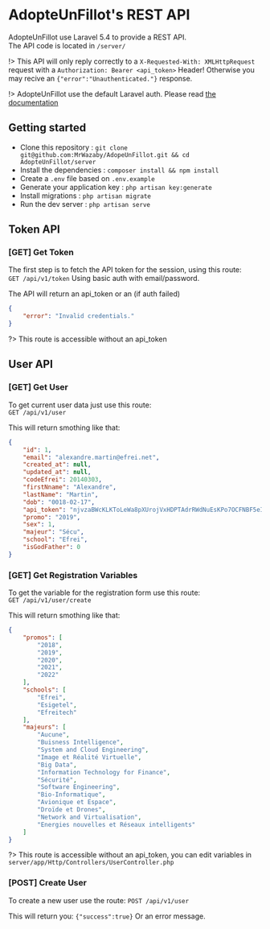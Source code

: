 # AdopteUnFillot's REST API

AdopteUnFillot use Laravel 5.4 to provide a REST API.   
The API code is located in `/server/`

!> This API will only reply correctly to a `X-Requested-With: XMLHttpRequest` request with a `Authorization: Bearer <api_token>` Header! Otherwise you may recive an `{"error":"Unauthenticated."}` response.

!> AdopteUnFillot use the default Laravel auth. Please read [the documentation](https://laravel.com/docs/5.4/authentication)  

## Getting started

- Clone this repository : `git clone git@github.com:MrWazaby/AdopeUnFillot.git && cd AdopteUnFillot/server`
- Install the dependencies : `composer install && npm install`
- Create a `.env` file based on `.env.example`
- Generate your application key : `php artisan key:generate`
- Install migrations : `php artisan migrate`
- Run the dev server : `php artisan serve`

## Token API

### [GET] Get Token

The first step is to fetch the API token for the session, using this route:  
`GET /api/v1/token`
Using basic auth with email/password.  

The API will return an api_token or an (if auth failed)
``` json
{
    "error": "Invalid credentials."
}
```

?> This route is accessible without an api_token

## User API

### [GET] Get User

To get current user data just use this route:  
`GET /api/v1/user`

This will return smothing like that:
``` json
{
    "id": 1,
    "email": "alexandre.martin@efrei.net",
    "created_at": null,
    "updated_at": null,
    "codeEfrei": 20140303,
    "firstNname": "Alexandre",
    "lastName": "Martin",
    "dob": "0018-02-17",
    "api_token": "njvzaBWcKLKToLeWa8pXUrojVxHDPTAdrRWdNuEsKPo7OCFNBF5eIxyulo9n",
    "promo": "2019",
    "sex": 1,
    "majeur": "Sécu",
    "school": "Efrei",
    "isGodFather": 0
}
```

### [GET] Get Registration Variables

To get the variable for the registration form use this route:  
`GET /api/v1/user/create`

This will return smothing like that:
``` json
{
    "promos": [
        "2018",
        "2019",
        "2020",
        "2021",
        "2022"
    ],
    "schools": [
        "Efrei",
        "Esigetel",
        "Efreitech"
    ],
    "majeurs": [
        "Aucune",
        "Buisness Intelligence",
        "System and Cloud Engineering",
        "Image et Réalité Virtuelle",
        "Big Data",
        "Information Technology for Finance",
        "Sécurité",
        "Software Engineering",
        "Bio-Informatique",
        "Avionique et Espace",
        "Droïde et Drones",
        "Network and Virtualisation",
        "Energies nouvelles et Réseaux intelligents"
    ]
}
```

?> This route is accessible without an api_token, you can edit variables in `server/app/Http/Controllers/UserController.php`

### [POST] Create User

To create a new user use the route:
`POST /api/v1/user`

This will return you:
`{"success":true}`
Or an error message.
